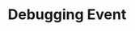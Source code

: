 ---
toc: true
comments: true
layout: post
title: Debugging Event
courses: { compsci: {week: 25} }
type: hacks
---